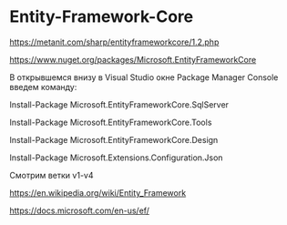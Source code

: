# Entity-Framework-Core

https://metanit.com/sharp/entityframeworkcore/1.2.php


https://www.nuget.org/packages/Microsoft.EntityFrameworkCore

В открывшемся внизу в Visual Studio окне Package Manager Console введем команду:

Install-Package Microsoft.EntityFrameworkCore.SqlServer

Install-Package Microsoft.EntityFrameworkCore.Tools

Install-Package Microsoft.EntityFrameworkCore.Design

Install-Package Microsoft.Extensions.Configuration.Json

Смотрим ветки v1-v4


https://en.wikipedia.org/wiki/Entity_Framework

https://docs.microsoft.com/en-us/ef/
